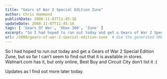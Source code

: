 ```yaml
---
title: "Gears of War 2 Special Edition Zune"
author: Chris Hammond
publishDate: 2008-11-07T11:45:16
updateDate: 2008-11-07T11:45:16
tags: [ 'Gears Of War', 'Xbox 360', 'Zune' ]
excerpt: "So I had hoped to run out today and get a Gears of War 2 Special Edition Zune, but so far I can’t seem to find out that it is available in stores. Walmart.com has it, but only online, Best Buy and Circuit City don’t list it :(   Updates as I find out more later today."
url: /2008/gears-of-war-2-special-edition-zune  # Use the generated URL with year
---
```

<p>So I had hoped to run out today and get a Gears of War 2 Special Edition Zune, but so far I can’t seem to find out that it is available in stores. Walmart.com has it, but only online, Best Buy and Circuit City don’t list it :( </p>  <p>Updates as I find out more later today.</p>
